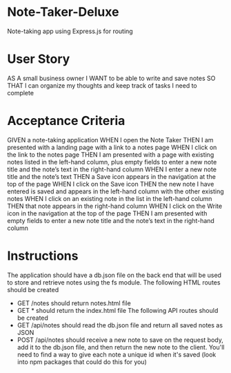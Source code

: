 # Note-Taker-Deluxe
Note-taking app using Express.js for routing

# User Story

AS A small business owner
I WANT to be able to write and save notes
SO THAT I can organize my thoughts and keep track of tasks I need to complete

# Acceptance Criteria

GIVEN a note-taking application
WHEN I open the Note Taker
THEN I am presented with a landing page with a link to a notes page
WHEN I click on the link to the notes page
THEN I am presented with a page with existing notes listed in the left-hand column, plus empty fields to enter a new note title and the note’s text in the right-hand column
WHEN I enter a new note title and the note’s text
THEN a Save icon appears in the navigation at the top of the page
WHEN I click on the Save icon
THEN the new note I have entered is saved and appears in the left-hand column with the other existing notes
WHEN I click on an existing note in the list in the left-hand column
THEN that note appears in the right-hand column
WHEN I click on the Write icon in the navigation at the top of the page
THEN I am presented with empty fields to enter a new note title and the note’s text in the right-hand column

# Instructions
The application should have a db.json file on the back end that will be used to store and retrieve notes using the fs module.
The following HTML routes should be created
- GET /notes should return notes.html file
- GET * should return the index.html file
The following API routes should be created
- GET /api/notes should read the db.json file and return all saved notes as JSON
- POST /api/notes should receive a new note to save on the request body, add it to the db.json file, and then return the new note to the client. You'll need to find a way to give each note a unique id when it's saved (look into npm packages that could do this for you)